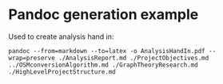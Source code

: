 # Pandoc generation example

Used to create analysis hand in:

```
pandoc --from=markdown --to=latex -o AnalysisHandIn.pdf --wrap=preserve ./AnalysisReport.md ./ProjectObjectives.md ../OSMconversionAlgorithm.md ./GraphTheoryResearch.md ./HighLevelProjectStructure.md
```